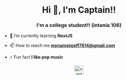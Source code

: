 <link rel="stylesheet" href="devicon.min.css">

<h1 align="center">Hi 👋, I'm Captain!!</h1>
<h3 align="center">I'm a college student!! (intania 106)</h3>

- 🌱 I’m currently learning **NextJS**

- 📫 How to reach me **mynameisjeff7614@gmail.com**

- ⚡ Fun fact **I like pop music**

<p align="center">
<a href="https://instagram.com/captainistz" target="blank"><img align="center" src="https://cdn.jsdelivr.net/npm/simple-icons@3.0.1/icons/instagram.svg" alt="captainistz" height="30" width="30" /></a>
</p>

